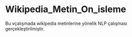 # Wikipedia_Metin_On_isleme
 Bu vçalışmada wikipedia metinlerine yönelik NLP çalışması gerçekleştirilmiştir.
